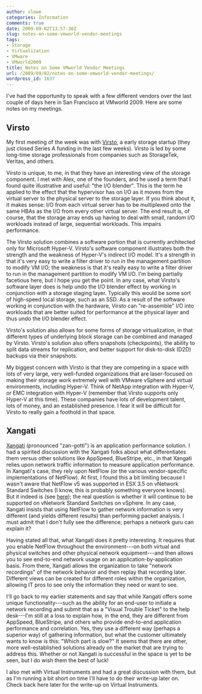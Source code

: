 ```yaml
---
author: slowe
categories: Information
comments: true
date: 2009-09-02T13:57:30Z
slug: notes-on-some-vmworld-vendor-meetings
tags:
- Storage
- Virtualization
- VMware
- VMworld2009
title: Notes on Some VMworld Vendor Meetings
url: /2009/09/02/notes-on-some-vmworld-vendor-meetings/
wordpress_id: 1637
---
```


I've had the opportunity to speak with a few different vendors over the last couple of days here in San Francisco at VMworld 2009. Here are some notes on my meetings.

## Virsto

My first meeting of the week was with [Virsto](http://www.virsto.com/), a early storage startup (they just closed Series A funding in the last few weeks). Virsto is led by some long-time storage professionals from companies such as StorageTek, Veritas, and others.

Virsto is unique, to me, in that they have an interesting view of the storage component. I met with Alex, one of the founders, and he used a term that I found quite illustrative and useful: "the I/O blender". This is the term he applied to the effect that the hypervisor has on I/O as it moves from the virtual server to the physical server to the storage layer. If you think about it, it makes sense: I/O from each virtual server has to be multiplexed onto the same HBAs as the I/O from every other virtual server. The end result is, of course, that the storage array ends up having to deal with small, random I/O workloads instead of large, sequential workloads. This impairs performance.

The Virsto solution combines a software portion that is currently architected only for Microsoft Hyper-V. Virsto's software component illustrates both the strength and the weakness of Hyper-V's indirect I/O model. It's a strength in that it's very easy to write a filter driver to run in the management partition to modify VM I/O; the weakness is that it's really easy to write a filter driver to run in the management partition to modify VM I/O. I'm being partially facetious here, but I hope you get the point. In any case, what Virsto's software layer does is help undo the I/O blender effect by working in conjunction with a storage staging layer. Typically this would be some sort of high-speed local storage, such as an SSD. As a result of the software working in conjunction with the hardware, Virsto can "re-assemble" I/O into workloads that are better suited for performance at the physical layer and thus undo the I/O blender effect.

Virsto's solution also allows for some forms of storage virtualization, in that different types of underlying block storage can be combined and managed by Virsto. Virsto's solution also offers snapshots (checkpoints), the ability to split data streams for replication, and better support for disk-to-disk (D2D) backups via their snapshots.

My biggest concern with Virsto is that they are competing in a space with lots of very large, very well-funded organizations that are laser-focused on making their storage work extremely well with VMware vSphere and virtual environments, including Hyper-V. Think of NetApp integration with Hyper-V, or EMC integration with Hyper-V (remember that Virsto supports only Hyper-V at this time). These companies have lots of development talent, lots of money, and an established presence. I fear it will be difficult for Virsto to really gain a foothold in that space.

## Xangati

[Xangati](http://www.xangati.com/) (pronounced "zan-gotti") is an application performance solution. I had a spirited discussion with the Xangati folks about what differentiates them versus other solutions like AppSpeed, BlueStripe, etc., in that Xangati relies upon network traffic information to measure application performance. In Xangati's case, they rely upon NetFlow (or the various vendor-specific implementations of NetFlow). At first, I found this a bit limiting because I wasn't aware that NetFlow v5 was supported in ESX 3.5 on vNetwork Standard Switches (I know, this is probably something everyone knows). But it indeed is (see [here](http://www.vmware.com/resources/techresources/1014)); the real question is whether it will continue to be supported on vNetwork Standard Switches on vSphere. In any case, Xangati insists that using NetFlow to gather network information is very different (and yields different results) than performing packet analysis. I must admit that I don't fully see the difference; perhaps a network guru can explain it?

Having stated all that, what Xangati does it pretty interesting. It requires that you enable NetFlow throughout the environment---on both virtual and physical switches and other physical network equipment---and then allows you to see end-to-end network usage on an application-by-application basis. From there, Xangati allows the organization to take "network recordings" of the network behavior and then replay that recording later. Different views can be created for different roles within the organization, allowing IT pros to see only the information they need or want to see.

I'll go back to my earlier statements and say that while Xangati offers some unique functionality---such as the ability for an end-user to initiate a network recording and submit that as a "Visual Trouble Ticket" to the help desk---I'm still at a loss to explain how, in the end, they are different from AppSpeed, BlueStripe, and others who provide end-to-end application performance and correlation. Yes, they use a different way (perhaps a superior way) of gathering information, but what the customer ultimately wants to know is this: "Which part is slow?" It seems that there are other, more well-established solutions already on the market that are trying to address this. Whether or not Xangati is successful in the space is yet to be seen, but I do wish them the best of luck!

I also met with Virtual Instruments and had a great discussion with them, but as I'm running a bit short on time I'll have to do their write-up later on. Check back here later for the write-up on Virtual Instruments.
